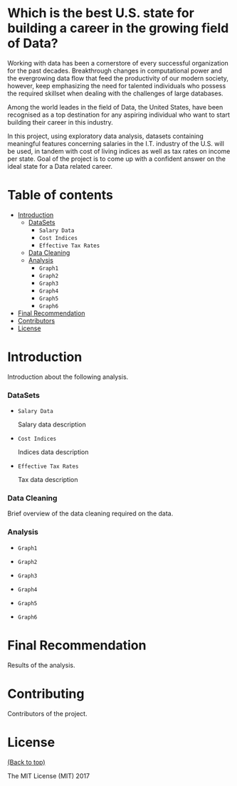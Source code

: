 # Which is the best U.S. state for building a career in the growing field of Data?

Working with data has been a cornerstore of every successful organization for the past decades. Breakthrough changes in computational
power and the evergrowing data flow that feed the productivity of our modern society, however, keep emphasizing the need for  talented individuals
who possess the required skillset when dealing with the challenges of large databases.

Among the world leades in the field of Data, the United States, have been recognised as a top destination for any aspiring individual who
want to start building their career in this industry.

In this project, using exploratory data analysis, datasets containing meaningful features concerning salaries in the I.T. industry of the U.S. will be
used, in tandem with cost of living indices as well as tax rates on income per state. Goal of the project is to come up with a confident answer on the ideal state
for a Data related career. 

# Table of contents

- [Introduction](#introduction)
  - [DataSets](#datasets)
    - `Salary Data`
    - `Cost Indices`   
    - `Effective Tax Rates`   
  - [Data Cleaning](#data-cleaning)
  - [Analysis](#analysis)
    - `Graph1`
    - `Graph2`
    - `Graph3`
    - `Graph4`
    - `Graph5`
    - `Graph6`
- [Final Recommendation](#final-recommendation)
- [Contributors](#contributors)
- [License](#license)

# Introduction

 Introduction about the following analysis.

### DataSets

- `Salary Data`

  Salary data description

- `Cost Indices`

  Indices data description

- `Effective Tax Rates` 

  Tax data description

### Data Cleaning

  Brief overview of the data cleaning required on the data.

### Analysis

 - `Graph1`

 - `Graph2`

 - `Graph3`

 - `Graph4`

 - `Graph5`

 - `Graph6`


# Final Recommendation
 
 Results of the analysis.
 
# Contributing

Contributors of the project.

# License

[(Back to top)](#table-of-contents)


The MIT License (MIT) 2017 

